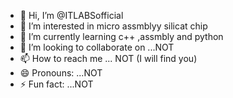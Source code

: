 - 👋 Hi, I’m @ITLABSofficial
- 👀 I’m interested in micro assmblyy silicat chip
- 🌱 I’m currently learning c++ ,assmbly and python
- 💞️ I’m looking to collaborate on ...NOT
- 📫 How to reach me ... NOT (I will find you) 
- 😄 Pronouns: ...NOT
- ⚡ Fun fact: ...NOT

<!---
ITLABSofficial/ITLABSofficial is a ✨ special ✨ repository because its `README.md` (this file) appears on your GitHub profile.
You can click the Preview link to take a look at your changes.
--->
